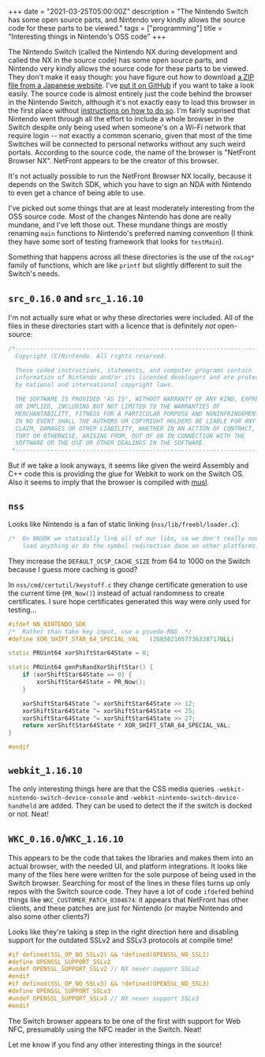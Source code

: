 +++
date = "2021-03-25T05:00:00Z"
description = "The Nintendo Switch has some open source parts, and Nintendo very kindly allows the source code for these parts to be viewed."
tags = ["programming"]
title = "Interesting things in Nintendo's OSS code"
+++

The Nintendo Switch (called the Nintendo NX during development and called the NX in the source code) has some open source parts, and Nintendo very kindly allows the source code for these parts to be viewed. They don't make it easy though: you have figure out how to download [a ZIP file from a Japanese website](https://www.nintendo.co.jp/support/oss/). I've [put it on GitHub](https://github.com/syvb/switch-oss) if you want to take a look easily. The source code is almost entirely just the code behind the browser in the Nintendo Switch, although it's not exactly easy to load this browser in the first place without [instructions on how to do so](https://www.lifewire.com/access-nintendo-switch-web-browser-4583984). I'm fairly suprised that Nintendo went through all the effort to include a whole browser in the Switch despite only being used when someone's on a Wi-Fi network that require login -- not exactly a common scenario, given that most of the time Switches will be connected to personal networks without any such weird portals. According to the source code, the name of the browser is "NetFront Browser NX". NetFront appears to be the creator of this browser.

It's not actually possible to run the NetFront Browser NX locally, because it depends on the Switch SDK, which you have to sign an NDA with Nintendo to even get a chance of being able to use.

I've picked out some things that are at least moderately interesting from the OSS source code. Most of the changes Nintendo has done are really mundane, and I've left those out. These mundane things are mostly renaming `main` functions to Nintendo's preferred naming convention (I think they have some sort of testing framework that looks for `testMain`).

Something that happens across all these directories is the use of the `nxLog*` family of functions, which are like `printf` but slightly different to suit the Switch's needs.

## `src_0.16.0` and `src_1.16.10`
I'm not actually sure what or why these directories were included. All of the files in these directories start with a licence that is definitely *not* open-source:
```cpp
/*--------------------------------------------------------------------------------*
  Copyright (C)Nintendo. All rights reserved.

  These coded instructions, statements, and computer programs contain
  information of Nintendo and/or its licensed developers and are protected
  by national and international copyright laws.

  THE SOFTWARE IS PROVIDED "AS IS", WITHOUT WARRANTY OF ANY KIND, EXPRESS
  OR IMPLIED, INCLUDING BUT NOT LIMITED TO THE WARRANTIES OF
  MERCHANTABILITY, FITNESS FOR A PARTICULAR PURPOSE AND NONINFRINGEMENT.
  IN NO EVENT SHALL THE AUTHORS OR COPYRIGHT HOLDERS BE LIABLE FOR ANY
  CLAIM, DAMAGES OR OTHER LIABILITY, WHETHER IN AN ACTION OF CONTRACT,
  TORT OR OTHERWISE, ARISING FROM, OUT OF OR IN CONNECTION WITH THE
  SOFTWARE OR THE USE OR OTHER DEALINGS IN THE SOFTWARE.
 *--------------------------------------------------------------------------------*/
```

But if we take a look anyways, it seems like given the weird Assembly and C++ code this is providing the glue for Webkit to work on the Switch OS. Also it seems to imply that the browser is compiled with [musl](https://musl.libc.org/).

## `nss`
Looks like Nintendo is a fan of static linking (`nss/lib/freebl/loader.c`):
```cpp
/*  On NNSDK we statically link all of our libs, so we don't really need to
    load anything or do the symbol redirection done on other platforms.  */
```

They increase the `DEFAULT_OCSP_CACHE_SIZE` from 64 to 1000 on the Switch because I guess more caching is good?

In `nss/cmd/certutil/keystuff.c` they change certificate generation to use the current time (`PR_Now()`) instead of actual randomness to create certificates. I sure hope certificates generated this way were only used for testing...
```cpp
#ifdef NN_NINTENDO_SDK
/*  Rather than take key input, use a psuedo-RNG  */
#define XOR_SHIFT_STAR_64_SPECIAL_VAL   (2685821657736338717ULL)

static PRUint64 xorShiftStar64State = 0;

static PRUint64 genPsRandXorShiftStar() {
    if (xorShiftStar64State == 0) {
        xorShiftStar64State = PR_Now();
    }

    xorShiftStar64State ^= xorShiftStar64State >> 12;
    xorShiftStar64State ^= xorShiftStar64State << 25;
    xorShiftStar64State ^= xorShiftStar64State >> 27;
    return xorShiftStar64State * XOR_SHIFT_STAR_64_SPECIAL_VAL;
}

#endif
```

## `webkit_1.16.10`
The only interesting things here are that the CSS media queries `-webkit-nintendo-switch-device-console` and `-webkit-nintendo-switch-device-handheld` are added. They can be used to detect the if the switch is docked or not. Neat!

## `WKC_0.16.0`/`WKC_1.16.10`
This appears to be the code that takes the libraries and makes them into an actual browser, with the needed UI, and platform integrations. It looks like many of the files here were written for the sole purpose of being used in the Switch browser. Searching for most of the lines in these files turns up only repos with the Switch source code. They have a lot of code `ifdef`ed behind things like `WKC_CUSTOMER_PATCH_0304674`: it appears that NetFront has other clients, and these patches are just for Nintendo (or maybe Nintendo and also some other clients?)

Looks like they're taking a step in the right direction here and disabling support for the outdated SSLv2 and SSLv3 protocols at compile time!
```cpp
#if defined(SSL_OP_NO_SSLv2) && !defined(OPENSSL_NO_SSL2)
#define OPENSSL_SUPPORT_SSLv2
#undef OPENSSL_SUPPORT_SSLv2 // NX never support SSLv2
#endif
#if defined(SSL_OP_NO_SSLv3) && !defined(OPENSSL_NO_SSL3)
#define OPENSSL_SUPPORT_SSLv3
#undef OPENSSL_SUPPORT_SSLv3 // NX never support SSLv3
#endif
```

The Switch browser appears to be one of the first with support for Web NFC, presumably using the NFC reader in the Switch. Neat!

Let me know if you find any other interesting things in the source!
